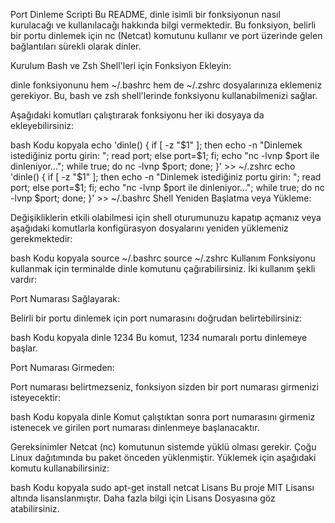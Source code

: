 Port Dinleme Scripti
Bu README, dinle isimli bir fonksiyonun nasıl kurulacağı ve kullanılacağı hakkında bilgi vermektedir. Bu fonksiyon, belirli bir portu dinlemek için nc (Netcat) komutunu kullanır ve port üzerinde gelen bağlantıları sürekli olarak dinler.

Kurulum
Bash ve Zsh Shell'leri için Fonksiyon Ekleyin:

dinle fonksiyonunu hem ~/.bashrc hem de ~/.zshrc dosyalarınıza eklemeniz gerekiyor. Bu, bash ve zsh shell'lerinde fonksiyonu kullanabilmenizi sağlar.

Aşağıdaki komutları çalıştırarak fonksiyonu her iki dosyaya da ekleyebilirsiniz:

bash
Kodu kopyala
echo 'dinle() { if [ -z "$1" ]; then echo -n "Dinlemek istediğiniz portu girin: "; read port; else port=$1; fi; echo "nc -lvnp $port ile dinleniyor..."; while true; do nc -lvnp $port; done; }' >> ~/.zshrc
echo 'dinle() { if [ -z "$1" ]; then echo -n "Dinlemek istediğiniz portu girin: "; read port; else port=$1; fi; echo "nc -lvnp $port ile dinleniyor..."; while true; do nc -lvnp $port; done; }' >> ~/.bashrc
Shell Yeniden Başlatma veya Yükleme:

Değişikliklerin etkili olabilmesi için shell oturumunuzu kapatıp açmanız veya aşağıdaki komutlarla konfigürasyon dosyalarını yeniden yüklemeniz gerekmektedir:

bash
Kodu kopyala
source ~/.bashrc
source ~/.zshrc
Kullanım
Fonksiyonu kullanmak için terminalde dinle komutunu çağırabilirsiniz. İki kullanım şekli vardır:

Port Numarası Sağlayarak:

Belirli bir portu dinlemek için port numarasını doğrudan belirtebilirsiniz:

bash
Kodu kopyala
dinle 1234
Bu komut, 1234 numaralı portu dinlemeye başlar.

Port Numarası Girmeden:

Port numarası belirtmezseniz, fonksiyon sizden bir port numarası girmenizi isteyecektir:

bash
Kodu kopyala
dinle
Komut çalıştıktan sonra port numarasını girmeniz istenecek ve girilen port numarası dinlenmeye başlanacaktır.

Gereksinimler
Netcat (nc) komutunun sistemde yüklü olması gerekir. Çoğu Linux dağıtımında bu paket önceden yüklenmiştir. Yüklemek için aşağıdaki komutu kullanabilirsiniz:

bash
Kodu kopyala
sudo apt-get install netcat
Lisans
Bu proje MIT Lisansı altında lisanslanmıştır. Daha fazla bilgi için Lisans Dosyasına göz atabilirsiniz.

